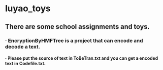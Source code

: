 # luyao_toys
## There are some school assignments and toys.  
### · EncryptionByHMFTree is a project that can encode and decode a text.
####   · Please put the source of text in ToBeTran.txt and you can get a encoded text in Codefile.txt.
